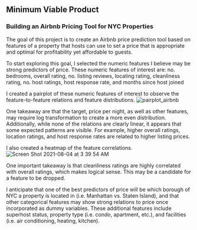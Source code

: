## Minimum Viable Product

### Building an Airbnb Pricing Tool for NYC Properties

The goal of this project is to create an Airbnb price prediction tool based on features of a property that hosts can use to set a price that is appropriate and
optimal for profitability yet affordable to guests.

To start exploring this goal, I selected the numeric features I believe may be strong predictors of price. These numeric features of interest are:
no. bedrooms, overall rating, no. listing reviews, locating rating, cleanliness rating, no. host ratings, host response rate, and months since host joined

I created a pairplot of these numeric features of interest to observe the feature-to-feature relations and feature distributions.
![pairplot_airbnb](https://user-images.githubusercontent.com/87044440/128139361-9b35a615-7cdb-4768-b341-43f17cb4a88c.jpg)

One takeaway are that the target, price per night, as well as other features, may require log transformation to create a more even distribution. 
Additionally, while none of the relations are clearly linear, it appears that some expected patterns are visible. For example, higher overall ratings,
location ratings, and host response rates are related to higher listing prices.

I also created a heatmap of the feature correlations.
![Screen Shot 2021-08-04 at 3 39 54 AM](https://user-images.githubusercontent.com/87044440/128141481-5d957b9a-96fc-4dc0-9667-0ad65ff4e089.png)

One important takeaway is that cleanliness ratings are highly correlated with overall ratings, which makes logical sense. This may be a candidate for a feature
to be dropped.


I anticipate that one of the best predictors of price will be which borough of NYC a property is located in (i.e. Manhattan vs. Staten Island), and that other 
categorical features may show strong relations to price once incorporated as dummy variables. These additional features include superhost status, property type 
(i.e. condo, apartment, etc.), and facilities (i.e. air conditioning, heating, kitchen).
